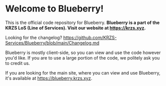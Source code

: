 # Welcome to Blueberry!
This is the official code repository for Blueberry. **Blueberry is a part of the KRZS LoS (Line of Services). Visit our website at https://krzs.xyz.**

Looking for the changelog? https://github.com/KRZS-Services/Blueberry/blob/main/Changelog.md

Blueberry is mostly client-side, so you can view and use the code however you'd like. If you are to use a large portion of the code, we politely ask you to credit us.

If you are looking for the main site, where you can view and use Blueberry, it's available at https://blueberry.krzs.xyz.
